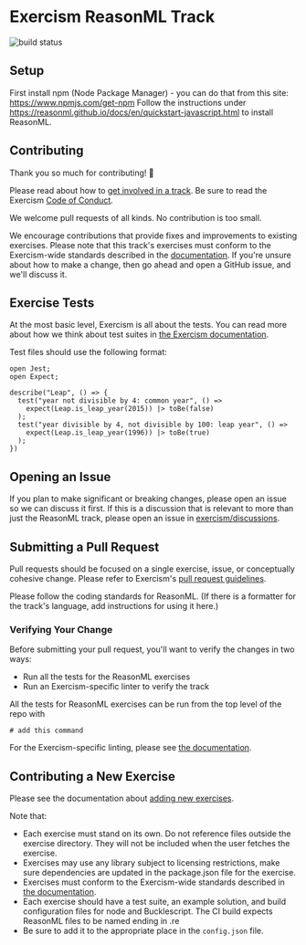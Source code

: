 # Exercism ReasonML Track

![build status](https://travis-ci.org/exercism/reasonml.svg?branch=master)

## Setup

First install npm (Node Package Manager) - you can do that from this site: https://www.npmjs.com/get-npm
Follow the instructions under https://reasonml.github.io/docs/en/quickstart-javascript.html to install ReasonML.

## Contributing

Thank you so much for contributing! :tada:

Please read about how to [get involved in a track](https://github.com/exercism/docs/tree/master/contributing-to-language-tracks). Be sure to read the Exercism [Code of Conduct](https://github.com/exercism/exercism.io/blob/master/CODE_OF_CONDUCT.md).

We welcome pull requests of all kinds. No contribution is too small.

We encourage contributions that provide fixes and improvements to existing exercises. Please note that this track's exercises must conform to the Exercism-wide standards described in the [documentation](https://github.com/exercism/docs/tree/master/language-tracks/exercises). If you're unsure about how to make a change, then go ahead and open a GitHub issue, and we'll discuss it.

## Exercise Tests

At the most basic level, Exercism is all about the tests. You can read more about how we think about test suites in [the Exercism documentation](https://github.com/exercism/docs/blob/master/language-tracks/exercises/anatomy/test-suites.md).

Test files should use the following format:

```
open Jest;
open Expect;

describe("Leap", () => {
  test("year not divisible by 4: common year", () =>
    expect(Leap.is_leap_year(2015)) |> toBe(false)
  );
  test("year divisible by 4, not divisible by 100: leap year", () =>
    expect(Leap.is_leap_year(1996)) |> toBe(true)
  );
})
```

## Opening an Issue

If you plan to make significant or breaking changes, please open an issue so we can discuss it first. If this is a discussion that is relevant to more than just the ReasonML track, please open an issue in [exercism/discussions](https://github.com/exercism/discussions/issues).

## Submitting a Pull Request

Pull requests should be focused on a single exercise, issue, or conceptually cohesive change. Please refer to Exercism's [pull request guidelines](https://github.com/exercism/docs/blob/master/contributing/pull-request-guidelines.md).

Please follow the coding standards for ReasonML. (If there is a formatter for the track's language, add instructions for using it here.)

### Verifying Your Change

Before submitting your pull request, you'll want to verify the changes in two ways:

* Run all the tests for the ReasonML exercises
* Run an Exercism-specific linter to verify the track

All the tests for ReasonML exercises can be run from the top level of the repo with

```
# add this command
```

For the Exercism-specific linting, please see [the documentation](https://github.com/exercism/docs/blob/master/language-tracks/configuration/linting.md).

## Contributing a New Exercise

Please see the documentation about [adding new exercises](https://github.com/exercism/docs/blob/master/you-can-help/make-up-new-exercises.md).

Note that:

- Each exercise must stand on its own. Do not reference files outside the exercise directory. They will not be included when the user fetches the exercise.
- Exercises may use any library subject to licensing restrictions, make sure dependencies are updated in the package.json file for the exercise.
- Exercises must conform to the Exercism-wide standards described in [the documentation](https://github.com/exercism/docs/tree/master/language-tracks/exercises).
- Each exercise should have a test suite, an example solution, and build configuration files for node and Bucklescript. The CI build expects ReasonML files to be named ending in .re
- Be sure to add it to the appropriate place in the `config.json` file.
